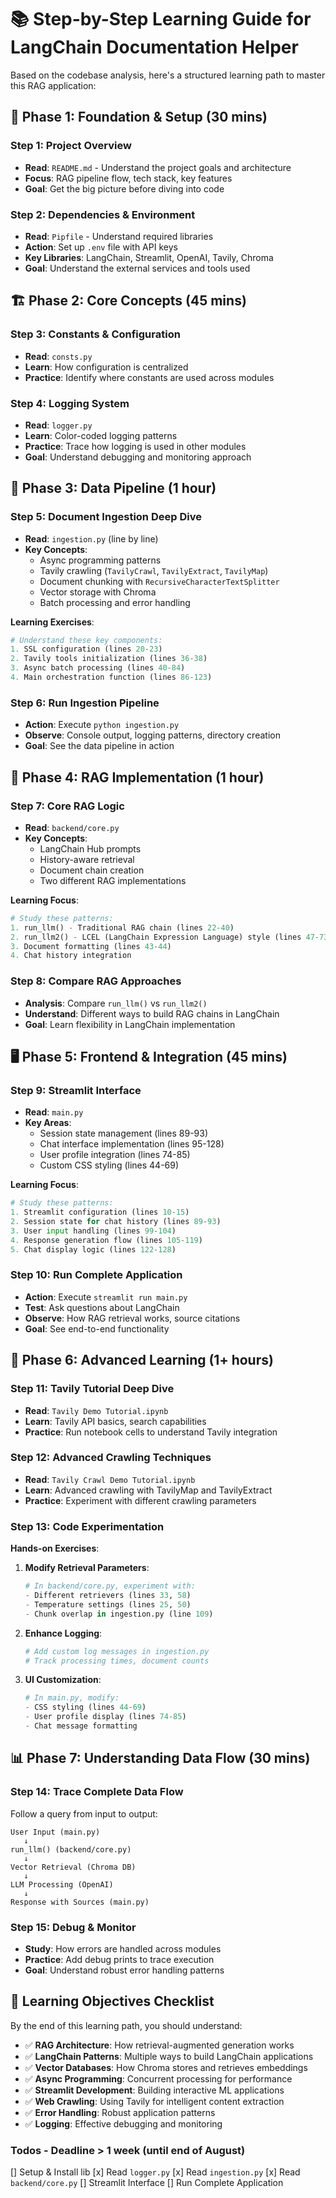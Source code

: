 # 📚 **Step-by-Step Learning Guide for LangChain Documentation Helper**

Based on the codebase analysis, here's a structured learning path to master this RAG application:

## 🎯 **Phase 1: Foundation & Setup (30 mins)**

### **Step 1: Project Overview**

- **Read**: `README.md` - Understand the project goals and architecture
- **Focus**: RAG pipeline flow, tech stack, key features
- **Goal**: Get the big picture before diving into code

### **Step 2: Dependencies & Environment**

- **Read**: `Pipfile` - Understand required libraries
- **Action**: Set up `.env` file with API keys
- **Key Libraries**: LangChain, Streamlit, OpenAI, Tavily, Chroma
- **Goal**: Understand the external services and tools used

## 🏗️ **Phase 2: Core Concepts (45 mins)**

### **Step 3: Constants & Configuration**

- **Read**: `consts.py`
- **Learn**: How configuration is centralized
- **Practice**: Identify where constants are used across modules

### **Step 4: Logging System**

- **Read**: `logger.py`
- **Learn**: Color-coded logging patterns
- **Practice**: Trace how logging is used in other modules
- **Goal**: Understand debugging and monitoring approach

## 🔄 **Phase 3: Data Pipeline (1 hour)**

### **Step 5: Document Ingestion Deep Dive**

- **Read**: `ingestion.py` (line by line)
- **Key Concepts**:
  - Async programming patterns
  - Tavily crawling (`TavilyCrawl`, `TavilyExtract`, `TavilyMap`)
  - Document chunking with `RecursiveCharacterTextSplitter`
  - Vector storage with Chroma
  - Batch processing and error handling

**Learning Exercises**:

```python
# Understand these key components:
1. SSL configuration (lines 20-23)
2. Tavily tools initialization (lines 36-38)
3. Async batch processing (lines 40-84)
4. Main orchestration function (lines 86-123)
```

### **Step 6: Run Ingestion Pipeline**

- **Action**: Execute `python ingestion.py`
- **Observe**: Console output, logging patterns, directory creation
- **Goal**: See the data pipeline in action

## 🧠 **Phase 4: RAG Implementation (1 hour)**

### **Step 7: Core RAG Logic**

- **Read**: `backend/core.py`
- **Key Concepts**:
  - LangChain Hub prompts
  - History-aware retrieval
  - Document chain creation
  - Two different RAG implementations

**Learning Focus**:

```python
# Study these patterns:
1. run_llm() - Traditional RAG chain (lines 22-40)
2. run_llm2() - LCEL (LangChain Expression Language) style (lines 47-73)
3. Document formatting (lines 43-44)
4. Chat history integration
```

### **Step 8: Compare RAG Approaches**

- **Analysis**: Compare `run_llm()` vs `run_llm2()`
- **Understand**: Different ways to build RAG chains in LangChain
- **Goal**: Learn flexibility in LangChain implementation

## 🖥️ **Phase 5: Frontend & Integration (45 mins)**

### **Step 9: Streamlit Interface**

- **Read**: `main.py`
- **Key Areas**:
  - Session state management (lines 89-93)
  - Chat interface implementation (lines 95-128)
  - User profile integration (lines 74-85)
  - Custom CSS styling (lines 44-69)

**Learning Focus**:

```python
# Study these patterns:
1. Streamlit configuration (lines 10-15)
2. Session state for chat history (lines 89-93)
3. User input handling (lines 99-104)
4. Response generation flow (lines 105-119)
5. Chat display logic (lines 122-128)
```

### **Step 10: Run Complete Application**

- **Action**: Execute `streamlit run main.py`
- **Test**: Ask questions about LangChain
- **Observe**: How RAG retrieval works, source citations
- **Goal**: See end-to-end functionality

## 🧪 **Phase 6: Advanced Learning (1+ hours)**

### **Step 11: Tavily Tutorial Deep Dive**

- **Read**: `Tavily Demo Tutorial.ipynb`
- **Learn**: Tavily API basics, search capabilities
- **Practice**: Run notebook cells to understand Tavily integration

### **Step 12: Advanced Crawling Techniques**

- **Read**: `Tavily Crawl Demo Tutorial.ipynb`
- **Learn**: Advanced crawling with TavilyMap and TavilyExtract
- **Practice**: Experiment with different crawling parameters

### **Step 13: Code Experimentation**

**Hands-on Exercises**:

1. **Modify Retrieval Parameters**:

   ```python
   # In backend/core.py, experiment with:
   - Different retrievers (lines 33, 58)
   - Temperature settings (lines 25, 50)
   - Chunk overlap in ingestion.py (line 109)
   ```

2. **Enhance Logging**:

   ```python
   # Add custom log messages in ingestion.py
   # Track processing times, document counts
   ```

3. **UI Customization**:
   ```python
   # In main.py, modify:
   - CSS styling (lines 44-69)
   - User profile display (lines 74-85)
   - Chat message formatting
   ```

## 📊 **Phase 7: Understanding Data Flow (30 mins)**

### **Step 14: Trace Complete Data Flow**

Follow a query from input to output:

```
User Input (main.py)
   ↓
run_llm() (backend/core.py)
   ↓
Vector Retrieval (Chroma DB)
   ↓
LLM Processing (OpenAI)
   ↓
Response with Sources (main.py)
```

### **Step 15: Debug & Monitor**

- **Study**: How errors are handled across modules
- **Practice**: Add debug prints to trace execution
- **Goal**: Understand robust error handling patterns

## 🎯 **Learning Objectives Checklist**

By the end of this learning path, you should understand:

- ✅ **RAG Architecture**: How retrieval-augmented generation works
- ✅ **LangChain Patterns**: Multiple ways to build LangChain applications
- ✅ **Vector Databases**: How Chroma stores and retrieves embeddings
- ✅ **Async Programming**: Concurrent processing for performance
- ✅ **Streamlit Development**: Building interactive ML applications
- ✅ **Web Crawling**: Using Tavily for intelligent content extraction
- ✅ **Error Handling**: Robust application patterns
- ✅ **Logging**: Effective debugging and monitoring

### Todos - Deadline > 1 week (until end of August)

[] Setup & Install lib
[x] Read `logger.py`
[x] Read `ingestion.py`
[x] Read `backend/core.py`
[] Streamlit Interface
[] Run Complete Application
